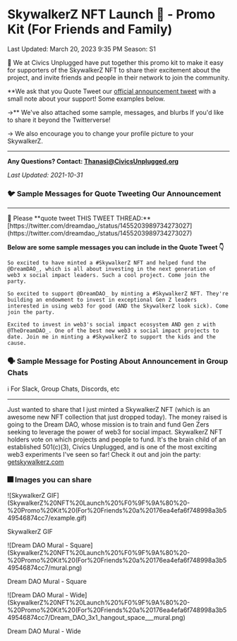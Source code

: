 # SkywalkerZ NFT Launch 🚀 - Promo Kit (For Friends and Family)

Last Updated: March 20, 2023 9:35 PM
Season: S1

<aside>
🧠 We at Civics Unplugged have put together this promo kit to make it easy for supporters of the SkywalkerZ NFT to share their excitement about the project, and invite friends and people in their network to join the community. 

**We ask that you Quote Tweet our [official announcement tweet](https://twitter.com/dreamdao_/status/1455203989734273027) with a small note about your support! Some examples below.

→** We've also attached some sample, messages, and blurbs If you'd like to share it beyond the Twitterverse!

→ We also encourage you to change your profile picture to your SkywalkerZ.
****
**Any Questions? Contact: [Thanasi@CivicsUnplugged.org](mailto:thanasi@CivicsUnplugged.org)**

*Last Updated: 2021-10-31*

</aside>

### 🐦 Sample Messages for Quote Tweeting Our Announcement

---

<aside>
🚀 Please **quote tweet THIS TWEET THREAD:** [https://twitter.com/dreamdao_/status/1455203989734273027](https://twitter.com/dreamdao_/status/1455203989734273027)

**Below are some sample messages you can include in the Quote Tweet 👇**

</aside>

```
So excited to have minted a #SkywalkerZ NFT and helped fund the @DreamDAO_, which is all about investing in the next generation of web3 x social impact leaders. Such a cool project. Come join the party.
```

```
So excited to support @DreamDAO_ by minting a #SkywalkerZ NFT. They're building an endowment to invest in exceptional Gen Z leaders interested in using web3 for good (AND the SkywalkerZ look sick). Come join the party.
```

```
Excited to invest in web3's social impact ecosystem AND gen z with @TheDreamDAO_. One of the best new web3 x social impact projects to date. Join me in minting a #SkywalkerZ to support the kids and the cause.
```

### 🗣 Sample Message for Posting About Announcement in Group Chats

<aside>
ℹ️ For Slack, Group Chats, Discords, etc

</aside>

---

Just wanted to share that I just minted a SkywalkerZ NFT (which is an awesome new NFT collection that just dropped today). The money raised is going to the Dream DAO, whose mission is to train and fund Gen Zers seeking to leverage the power of web3 for social impact. SkywalkerZ NFT holders vote on which projects and people to fund. It's the brain child of an established 501(c)(3), Civics Unplugged, and is one of the most exciting web3 experiments I've seen so far! Check it out and join the party: [getskywalkerz.com](http://getskywalkerz.com) 

### 🎆 Images you can share

![SkywalkerZ GIF](SkywalkerZ%20NFT%20Launch%20%F0%9F%9A%80%20-%20Promo%20Kit%20(For%20Friends%20a%20176ea4efa6f748998a3b549546874cc7/example.gif)

SkywalkerZ GIF

![Dream DAO Mural - Square](SkywalkerZ%20NFT%20Launch%20%F0%9F%9A%80%20-%20Promo%20Kit%20(For%20Friends%20a%20176ea4efa6f748998a3b549546874cc7/mural.png)

Dream DAO Mural - Square

![Dream DAO Mural - Wide](SkywalkerZ%20NFT%20Launch%20%F0%9F%9A%80%20-%20Promo%20Kit%20(For%20Friends%20a%20176ea4efa6f748998a3b549546874cc7/Dream_DAO_3x1_hangout_space___mural.png)

Dream DAO Mural - Wide